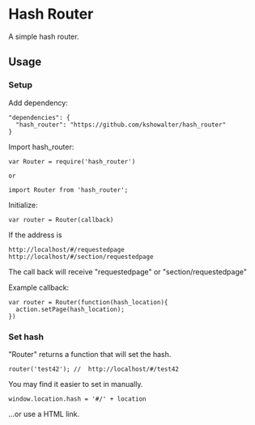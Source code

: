 # Hash Router

A simple hash router.

## Usage

### Setup

Add dependency:

    "dependencies": {
      "hash_router": "https://github.com/kshowalter/hash_router"
    }

Import hash_router:

    var Router = require('hash_router')

    or

    import Router from 'hash_router';

Initialize:

    var router = Router(callback)

If the address is

    http://localhost/#/requestedpage
    http://localhost/#/section/requestedpage

The call back will receive "requestedpage" or "section/requestedpage"

Example callback:

    var router = Router(function(hash_location){
      action.setPage(hash_location);
    })

### Set hash

"Router" returns a function that will set the hash.

    router('test42'); //  http://localhost/#/test42

You may find it easier to set in manually.

    window.location.hash = '#/' + location

...or use a HTML link.
